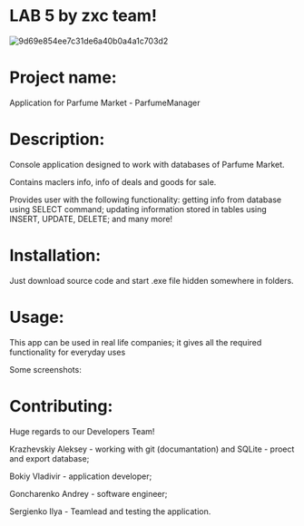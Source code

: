 # LAB 5 by zxc team!

![9d69e854ee7c31de6a40b0a4a1c703d2](https://user-images.githubusercontent.com/78850311/171938728-3683b4ca-43ff-4e81-b7c1-12839f07c708.jpg)
  
# Project name:

Application for Parfume Market - ParfumeManager

# Description:

Console application designed to work with databases of Parfume Market. 

Contains maclers info, info of deals and goods for sale.

Provides user with the following functionality: getting info from database using SELECT command; updating information stored in tables using INSERT, UPDATE, DELETE; and many more!

# Installation:

Just download source code and start .exe file hidden somewhere in folders.

# Usage:

This app can be used in real life companies; it gives all the required functionality for everyday uses

Some screenshots:

# Contributing:

Huge regards to our Developers Team!

Krazhevskiy Aleksey - working with git (documantation) and SQLite - proect and export database;

Bokiy Vladivir - application developer;

Goncharenko Andrey - software engineer;

Sergienko Ilya - Teamlead and testing the application.
